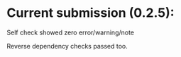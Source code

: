 # Current submission (0.2.5):

Self check showed zero error/warning/note

Reverse dependency checks passed too.
